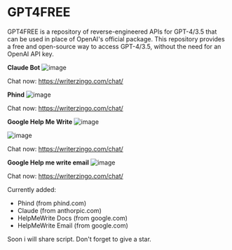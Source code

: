 # GPT4FREE
GPT4FREE is a repository of reverse-engineered APIs for GPT-4/3.5 that can be used in place of OpenAI's official package. This repository provides a free and open-source way to access GPT-4/3.5, without the need for an OpenAI API key.

**Claude Bot**
![image](https://github.com/Rizwan1231/GPT4FREE/assets/73514729/9df33a4e-296d-4f69-ae3d-b0793127b79c)

Chat now: https://writerzingo.com/chat/

**Phind**
![image](https://github.com/Rizwan1231/GPT4FREE/assets/73514729/f359a1bc-4348-48a4-a298-04bb9677492a)

Chat now: https://writerzingo.com/chat/

**Google Help Me Write**
![image](https://github.com/Rizwan1231/GPT4FREE/assets/73514729/2c0c6835-47bf-4ed5-b122-22f2a1272177)

![image](https://github.com/Rizwan1231/GPT4FREE/assets/73514729/04995fb0-3f88-499d-b8c3-0739619adcf6)

Chat now: https://writerzingo.com/chat/

**Google Help me write email**
![image](https://github.com/Rizwan1231/GPT4FREE/assets/73514729/b2dcbd00-f2d8-4a9a-a90b-9a539342438a)

Chat now: https://writerzingo.com/chat/

Currently added:
* Phind (from phind.com)
* Claude (from anthorpic.com)
* HelpMeWrite Docs (from google.com)
* HelpMeWrite Email (from google.com)

Soon i will share script. Don't forget to give a star.
